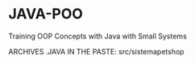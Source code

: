# JAVA-POO
Training OOP Concepts with Java with Small Systems


ARCHIVES .JAVA IN THE PASTE:  src/sistemapetshop
